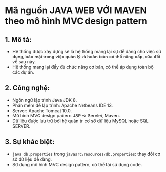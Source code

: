 # Mã nguồn JAVA WEB VỚI MAVEN theo mô hình MVC design pattern

## 1. Mô tả:
- Hệ thống được xây dựng sẽ là hệ thống mang lại sự dễ dàng cho việc sử dụng, bảo mật trong việc quản lý và hoàn toàn có thể nâng cấp, sửa đổi về sau này.
- Hệ thống mang lại đầy đủ chức năng cơ bản, có thể áp dụng toàn bộ các dự án.

## 2. Công nghệ:

-   Ngôn ngữ lập trình Java JDK 8.
-   Phần mềm để lập trình: Apache Netbeans IDE 13.
-   Server: Apache Tomcat 10.0.
-   Mô hình MVC design pattern JSP và Servlet, Maven.
-   Dữ liệu được lưu trữ bởi hệ quản trị cơ sở dữ liệu MySQL hoặc SQL SERVER.

## 3. Sự khác biệt:

- ```java db.properties``` trong ```javasrc/resources/db.properties```: thay đổi cơ sở dữ liệu dễ dàng.
- Sử dụng mô hình MVC design pattern, có thể tái sử dụng code.
